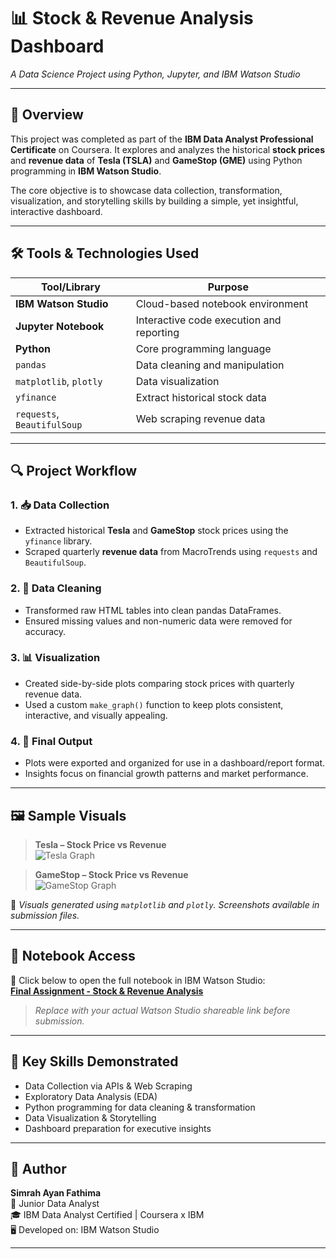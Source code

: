 # 📊 Stock & Revenue Analysis Dashboard  
*A Data Science Project using Python, Jupyter, and IBM Watson Studio*

---

## 🌟 Overview

This project was completed as part of the **IBM Data Analyst Professional Certificate** on Coursera. It explores and analyzes the historical **stock prices** and **revenue data** of **Tesla (TSLA)** and **GameStop (GME)** using Python programming in **IBM Watson Studio**.

The core objective is to showcase data collection, transformation, visualization, and storytelling skills by building a simple, yet insightful, interactive dashboard.

---

## 🛠️ Tools & Technologies Used

| Tool/Library       | Purpose                                 |
|--------------------|------------------------------------------|
| **IBM Watson Studio** | Cloud-based notebook environment         |
| **Jupyter Notebook**  | Interactive code execution and reporting |
| **Python**           | Core programming language                |
| `pandas`            | Data cleaning and manipulation           |
| `matplotlib`, `plotly` | Data visualization                     |
| `yfinance`          | Extract historical stock data            |
| `requests`, `BeautifulSoup` | Web scraping revenue data        |

---

## 🔍 Project Workflow

### 1. 📥 Data Collection  
- Extracted historical **Tesla** and **GameStop** stock prices using the `yfinance` library.  
- Scraped quarterly **revenue data** from MacroTrends using `requests` and `BeautifulSoup`.

### 2. 🧹 Data Cleaning  
- Transformed raw HTML tables into clean pandas DataFrames.  
- Ensured missing values and non-numeric data were removed for accuracy.

### 3. 📊 Visualization  
- Created side-by-side plots comparing stock prices with quarterly revenue data.  
- Used a custom `make_graph()` function to keep plots consistent, interactive, and visually appealing.

### 4. 📌 Final Output  
- Plots were exported and organized for use in a dashboard/report format.  
- Insights focus on financial growth patterns and market performance.

---

## 🖼️ Sample Visuals

> **Tesla – Stock Price vs Revenue**  
![Tesla Graph](insert-image-path-here)

> **GameStop – Stock Price vs Revenue**  
![GameStop Graph](insert-image-path-here)

📸 *Visuals generated using `matplotlib` and `plotly`. Screenshots available in submission files.*

---

## 🔗 Notebook Access

📓 Click below to open the full notebook in IBM Watson Studio:  
[**Final Assignment - Stock & Revenue Analysis**]([http://localhost:8888/notebooks/Final%20Assignment-v2.ipynb#](https://dataplatform.cloud.ibm.com/analytics/notebooks/v2/af831632-4f25-4f43-8fd4-b26cc1cdb638/view?access_token=79db6ba4f5d829be00a3dbde87e5c322eafcae95fb1ffea3fcf5aa6121d408c7&context=wx))  
> *Replace with your actual Watson Studio shareable link before submission.*

---

## 🎯 Key Skills Demonstrated

- Data Collection via APIs & Web Scraping  
- Exploratory Data Analysis (EDA)  
- Python programming for data cleaning & transformation  
- Data Visualization & Storytelling  
- Dashboard preparation for executive insights  

---

## 👤 Author

**Simrah Ayan Fathima**  
📍 Junior Data Analyst  
🎓 IBM Data Analyst Certified | Coursera x IBM  
🖥️ Developed on: IBM Watson Studio

---

